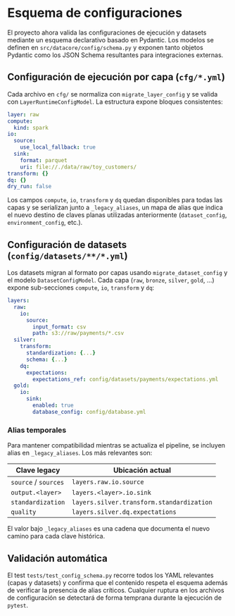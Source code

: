 # Esquema de configuraciones

El proyecto ahora valida las configuraciones de ejecución y datasets mediante un
esquema declarativo basado en Pydantic. Los modelos se definen en
`src/datacore/config/schema.py` y exponen tanto objetos Pydantic como los JSON
Schema resultantes para integraciones externas.

## Configuración de ejecución por capa (`cfg/*.yml`)

Cada archivo en `cfg/` se normaliza con `migrate_layer_config` y se valida con
`LayerRuntimeConfigModel`. La estructura expone bloques consistentes:

```yaml
layer: raw
compute:
  kind: spark
io:
  source:
    use_local_fallback: true
  sink:
    format: parquet
    uri: file://./data/raw/toy_customers/
transform: {}
dq: {}
dry_run: false
```

Los campos `compute`, `io`, `transform` y `dq` quedan disponibles para todas las
capas y se serializan junto a `_legacy_aliases`, un mapa de alias que indica el
nuevo destino de claves planas utilizadas anteriormente (`dataset_config`,
`environment_config`, etc.).

## Configuración de datasets (`config/datasets/**/*.yml`)

Los datasets migran al formato por capas usando `migrate_dataset_config` y el
modelo `DatasetConfigModel`. Cada capa (`raw`, `bronze`, `silver`, `gold`, ...)
expone sub-secciones `compute`, `io`, `transform` y `dq`:

```yaml
layers:
  raw:
    io:
      source:
        input_format: csv
        path: s3://raw/payments/*.csv
  silver:
    transform:
      standardization: {...}
      schema: {...}
    dq:
      expectations:
        expectations_ref: config/datasets/payments/expectations.yml
  gold:
    io:
      sink:
        enabled: true
        database_config: config/database.yml
```

### Alias temporales

Para mantener compatibilidad mientras se actualiza el pipeline, se incluyen
alias en `_legacy_aliases`. Los más relevantes son:

| Clave legacy          | Ubicación actual                                      |
| --------------------- | ----------------------------------------------------- |
| `source` / `sources`  | `layers.raw.io.source`                                |
| `output.<layer>`      | `layers.<layer>.io.sink`                              |
| `standardization`     | `layers.silver.transform.standardization`            |
| `quality`             | `layers.silver.dq.expectations`                       |

El valor bajo `_legacy_aliases` es una cadena que documenta el nuevo camino
para cada clave histórica.

## Validación automática

El test `tests/test_config_schema.py` recorre todos los YAML relevantes (capas y
datasets) y confirma que el contenido respeta el esquema además de verificar la
presencia de alias críticos. Cualquier ruptura en los archivos de configuración
se detectará de forma temprana durante la ejecución de `pytest`.
